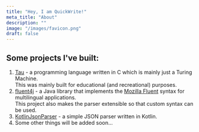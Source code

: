 ```yaml
---
title: "Hey, I am QuickWrite!"
meta_title: "About"
description: ""
image: "/images/favicon.png"
draft: false
---
```


## Some projects I've built:
1. [Tau](https://github.com/QuickWrite/tau) - a programming language written in C which is mainly just a Turing Machine. <br>
   This was mainly built for educational (and recreational) purposes.
2. [fluent4j](https://github.com/QuickWrite/fluent4j) - a Java library that implements the [Mozilla Fluent](https://projectfluent.org/) syntax for multilingual applications. <br>
   This project also makes the parser extensible so that custom syntax can be used. 
3. [KotlinJsonParser](https://github.com/QuickWrite/KotlinJsonParser) - a simple JSON parser written in Kotlin.
4. Some other things will be added soon...
